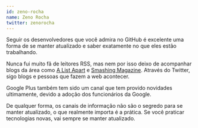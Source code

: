 ```yaml
---
id: zeno-rocha
name: Zeno Rocha
twitter: zenorocha
---
```


Seguir os desenvolvedores que você admira no GitHub é excelente uma forma de se manter atualizado e saber exatamente no que eles estão trabalhando.

Nunca fui muito fã de leitores RSS, mas nem por isso deixo de acompanhar blogs da área como [A List Apart](http://alistapart.com/) e [Smashing Magazine](http://www.smashingmagazine.com/). Através do Twitter, sigo blogs e pessoas que fazem a web acontecer.

Google Plus também tem sido um canal que tem provido novidades ultimamente, devido a adoção dos funcionários da Google.

De qualquer forma, os canais de informação não são o segredo para se manter atualizado, o que realmente importa é a prática. Se você praticar tecnologias novas, vai sempre se manter atualizado.
